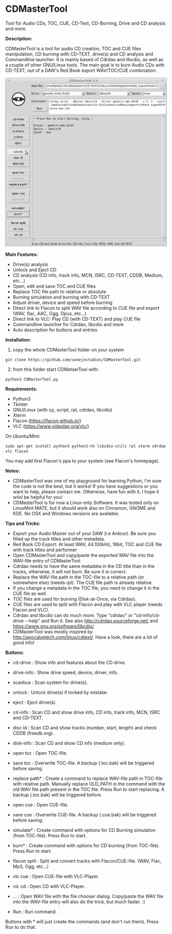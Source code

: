 # CDMasterTool
Tool for Audio CDs, TOC, CUE, CD-Text, CD-Burning, Drive and CD analysis and more.


__Description:__

CDMasterTool is a tool for audio CD creation, TOC and CUE files manipulation, CD burning with CD-TEXT, drive(s) and CD analysis and Commandline launcher. It is mainly based of Cdrdao and libcdio, as well as a couple of other GNU/Linux tools. The main goal is to burn Audio CDs with CD-TEXT, out of a DAW's Red Book export WAV/TOC/CUE combination.

![screenshot](https://github.com/sonejostudios/CDMasterTool/blob/master/CDMasterTool.png "CDMasterTool")


__Main Features:__

* Drive(s) analysis
* Unlock and Eject CD
* CD analysis (CD info, track info, MCN, ISRC, CD-TEXT, CDDB, Medium, etc...)
* Open, edit and save TOC and CUE files
* Replace TOC file path to relative or absolute
* Burning simulation and burning with CD-TEXT
* Adjust driver, device and speed before burning
* Direct link to Flacon to split WAV file according to CUE file and export (WAV, flac, AAC, Ogg, Opus, etc...)
* Direct link to VLC: Play CD (with CD-TEXT) and play CUE file
* Commandline launcher for Cdrdao, libcdio and more
* Auto description for buttons and entries

  

__Installation:__

1. copy the whole CDMasterTool folder on your system
```
git clone https://github.com/sonejostudios/CDMasterTool.git
```

2. from this folder start CDMatserTool with: 
```
python3 CDMasterTool.py
```



__Requirements:__

* Python3
* Tkinter
* GNU/Linux (with cp, script, rpl, cdrdao, libcdio)
* Xterm
* Flacon (https://flacon.github.io/)
* VLC (https://www.videolan.org/vlc/)

On Ubuntu/Mint:
```
sudo apt-get install python3 python3-tk libcdio-utils rpl xterm cdrdao vlc flacon
```
You may add first Flacon's ppa to your system (see Flacon's homepage).


__Notes:__

* CDMasterTool was one of my playground for learning Python, I'm sure the code is not the best, but it works! If you have suggestions or you want to help, please contact me. Otherwise, have fun with it, I hope it wilol be helpful for you!
* CDMasterTool is for now a Linux-only Software. It was tested only on LinuxMint MATE, but it should work also on Cinnamon, GNOME and KDE. No OSX and Windows versions are available.


__Tips and Tricks:__

* Export your Audio Master out of your DAW (i.e Ardour). Be sure you filled up the track titles and other metadata.
* Red Book CD Export: At least WAV, 44.100kHz, 16bit, TOC and CUE file with track titles and performer
* Open CDMasterTool and copy/paste the exported WAV file into the WAV-file entry of CDMasterTool
* Cdrdao needs to have the same metadata in the CD title than in the tracks, otherwise, it will not burn. Be sure it is correct.
* Replace the WAV-file path in the TOC-file to a relative path (or somewhere else) (needs rpl). The CUE file path is already relative.
* If you change a metadata in the TOC file, you need to change it in the CUE file as well.
* TOC files are used for burning (Disk-at-Once, via Cdrdao).
* CUE files are used to split with Flacon and play with VLC player (needs Flacon and VLC).
* Cdrdao and libcdio can do much more. Type "cdrdao" or "cd-info/cd-drive --help" and Run it. See also http://cdrdao.sourceforge.net/ and https://www.gnu.org/software/libcdio/
* CDMasterTool was mostly inspired by http://apocalyptech.com/linux/cdtext/. Have a look, there are a lot of good info!
 



__Buttons:__

* cd-drive : Show info and features about the CD drive.
* drive-info : Show drive speed, device, driver, info.
* scanbus : Scan system for drive(s).
* unlock : Unlock drive(s) if locked by mistake.
* eject : Eject drive(s).

* cd-info : Scan CD and show drive info, CD info, track info, MCN, ISRC and CD-TEXT.
* disc id : Scan CD and show tracks (number, start, length) and check CDDB (freedb.org).
* disk-info : Scan CD and show CD info (medium only).

* open toc : Open TOC-file.
* save toc : Overwrite TOC-file. A backup (.toc.bak) will be triggered before saving.
* replace path* : Create a command to replace WAV-file path in TOC-file with relative path. Manually replace OLD_PATH in the command with the old WAV file path present in the TOC file. Press Run to start replacing. A backup (.toc.bak) will be triggered before.

* open cue : Open CUE-file.
* save cue : Overwrite CUE-file. A backup (.cue.bak) will be triggered before saving.

* simulate* : Create command with options for CD Burning simulation (from TOC-file). Press Run to start.
* burn* : Create command with options for CD burning (from TOC-file). Press Run to start.

* flacon split : Split and convert tracks with Flacon/CUE-file. (WAV, Flac, Mp3, Ogg, etc...)
* vlc cue : Open CUE-file with VLC-Player.
* vlc cd : Open CD with VLC-Player.

* ... : Open WAV file with the file chooser dialog. Copy/paste the WAV file into the WAV-file entry will also do the trick, but much faster. :)
* Run : Run command.


Buttons with * will just create the commands (and don't run them). Press Run to do that.




